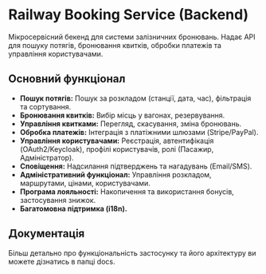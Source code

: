 # Railway Booking Service (Backend)

Мікросервісний бекенд для системи залізничних бронювань. Надає API для пошуку потягів, бронювання квитків, обробки платежів та управління користувачами.

## Основний функціонал

* **Пошук потягів:** Пошук за розкладом (станції, дата, час), фільтрація та сортування.
* **Бронювання квитків:** Вибір місць у вагонах, резервування.
* **Управління квитками:** Перегляд, скасування, зміна бронювань.
* **Обробка платежів:** Інтеграція з платіжними шлюзами (Stripe/PayPal).
* **Управління користувачами:** Реєстрація, автентифікація (OAuth2/Keycloak), профілі користувачів, ролі (Пасажир, Адміністратор).
* **Сповіщення:** Надсилання підтверджень та нагадувань (Email/SMS).
* **Адміністративний функціонал:** Управління розкладом, маршрутами, цінами, користувачами.
* **Програма лояльності:** Накопичення та використання бонусів, застосування знижок.
* **Багатомовна підтримка (i18n).**

## Документація

Більш детально про функціональність застосунку та його архітектуру ви можете дізнатись в папці docs.